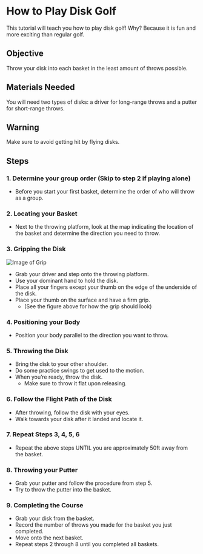 # How to Play Disk Golf
This tutorial will teach you how to play disk golf! Why? Because it is fun and more exciting than regular golf.

## Objective
Throw your disk into each basket in the least amount of throws possible.

## Materials Needed
You will need two types of disks: a driver for long-range throws and a putter for short-range throws.

## Warning
Make sure to avoid getting hit by flying disks.

## Steps
### **1. Determine your group order (Skip to step 2 if playing alone)**
- Before you start your first basket, determine the order of who will throw as a group.

### **2. Locating your Basket**
- Next to the throwing platform, look at the map indicating the location of the basket and determine the direction you need to throw.

### **3. Gripping the Disk**
![Image of Grip](https://discgolfmentor.com/wp-content/uploads/2019/08/power-grip-1-1024x388.jpg)
- Grab your driver and step onto the throwing platform.
- Use your dominant hand to hold the disk.
- Place all your fingers except your thumb on the edge of the underside of the disk.
- Place your thumb on the surface and have a firm grip.
  - (See the figure above for how the grip should look)

### **4. Positioning your Body**
- Position your body parallel to the direction you want to throw.

### **5. Throwing the Disk**
- Bring the disk to your other shoulder.
- Do some practice swings to get used to the motion.
- When you’re ready, throw the disk.
  - Make sure to throw it flat upon releasing.

### **6. Follow the Flight Path of the Disk**
- After throwing, follow the disk with your eyes.
- Walk towards your disk after it landed and locate it.

### **7. Repeat Steps 3, 4, 5, 6**
- Repeat the above steps UNTIL you are approximately 50ft away from the basket.

### **8. Throwing your Putter**
- Grab your putter and follow the procedure from step 5.
- Try to throw the putter into the basket.

### **9. Completing the Course**
- Grab your disk from the basket.
- Record the number of throws you made for the basket you just completed.
- Move onto the next basket.
- Repeat steps 2 through 8 until you completed all baskets.







